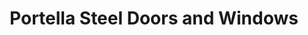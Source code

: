 ---
title: "Portella Steel Doors and Windows"
url: /austin/portella-steel-doors-and-windows/
shop: doors
---
